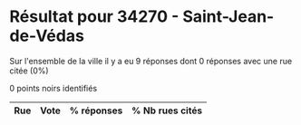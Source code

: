 # Résultat pour 34270 - Saint-Jean-de-Védas

Sur l'ensemble de la ville il y a eu 9 réponses dont 0 réponses avec une rue citée (0%)

0 points noirs identifiés

| Rue | Vote | % réponses | % Nb rues cités|
|-----|------|------------|----------------|
